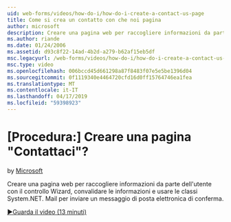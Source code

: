 ```yaml
---
uid: web-forms/videos/how-do-i/how-do-i-create-a-contact-us-page
title: Come si crea un contatto con che noi pagina
author: microsoft
description: Creare una pagina web per raccogliere informazioni da parte dell'utente con il controllo Wizard, convalidare le informazioni e usare le classi System.NET. Mail per inviare un confi...
ms.author: riande
ms.date: 01/24/2006
ms.assetid: d93c8f22-14ad-4b2d-a279-b62af15eb5df
msc.legacyurl: /web-forms/videos/how-do-i/how-do-i-create-a-contact-us-page
msc.type: video
ms.openlocfilehash: 006bccd45d661298a87f8483f07e5e5be1396d04
ms.sourcegitcommit: 0f1119340e4464720cfd16d0ff15764746ea1fea
ms.translationtype: MT
ms.contentlocale: it-IT
ms.lasthandoff: 04/17/2019
ms.locfileid: "59398923"
---
```

# <a name="how-do-i-create-a-contact-us-page"></a>[Procedura:] Creare una pagina "Contattaci"?

by [Microsoft](https://github.com/microsoft)

Creare una pagina web per raccogliere informazioni da parte dell'utente con il controllo Wizard, convalidare le informazioni e usare le classi System.NET. Mail per inviare un messaggio di posta elettronica di conferma.

[&#9654;Guarda il video (13 minuti)](https://channel9.msdn.com/Blogs/ASP-NET-Site-Videos/how-do-i-create-a-contact-us-page)
